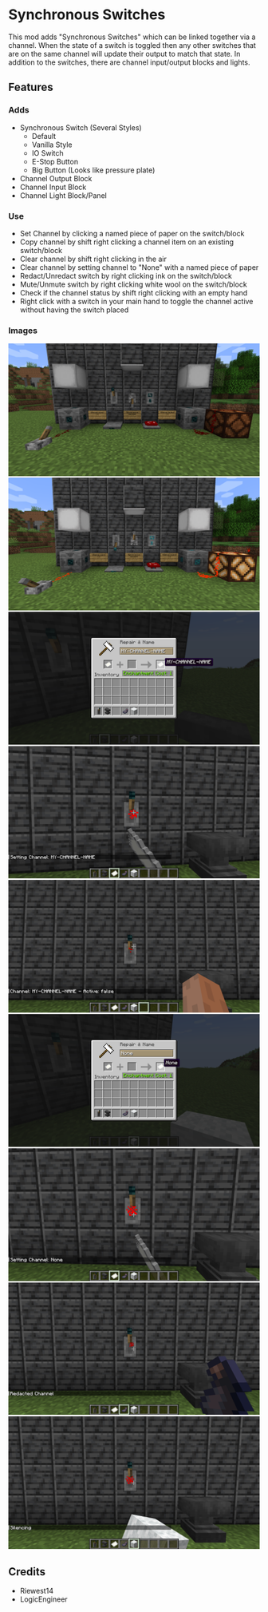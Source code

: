 # Synchronous Switches
This mod adds "Synchronous Switches" which can be linked together via a channel. When the state of a switch is toggled then any other switches that are on the same channel will update their output to match that state. In addition to the switches, there are channel input/output blocks and lights.

## Features
### Adds
* Synchronous Switch (Several Styles)
    * Default
    * Vanilla Style
    * IO Switch
    * E-Stop Button
    * Big Button (Looks like pressure plate)
* Channel Output Block
* Channel Input Block
* Channel Light Block/Panel

### Use
* Set Channel by clicking a named piece of paper on the switch/block
* Copy channel by shift right clicking a channel item on an existing switch/block
* Clear channel by shift right clicking in the air
* Clear channel by setting channel to "None" with a named piece of paper
* Redact/Unredact switch by right clicking ink on the switch/block
* Mute/Unmute switch by right clicking white wool on the switch/block
* Check if the channel status by shift right clicking with an empty hand
* Right click with a switch in your main hand to toggle the channel active without having the switch placed

### Images
![All Blocks Off](screenshots/All_Blocks_Off.png "All Blocks")
![All Blocks On](screenshots/All_Blocks_On.png)
![Create Channel Paper](screenshots/Channel_Paper.png)
![Set Channel](screenshots/Setting_Channel.png)
![Display Channel](screenshots/Displaying_Channel.png)
![Create None Channel Paper](screenshots/None_Paper.png)
![Remove Channel](screenshots/Removing_Channel.png)
![Redacting Switch](screenshots/Redacting_Channel.png)
![Silencing Switch](screenshots/Silencing_Switch.png)


## Credits
* Riewest14
* LogicEngineer